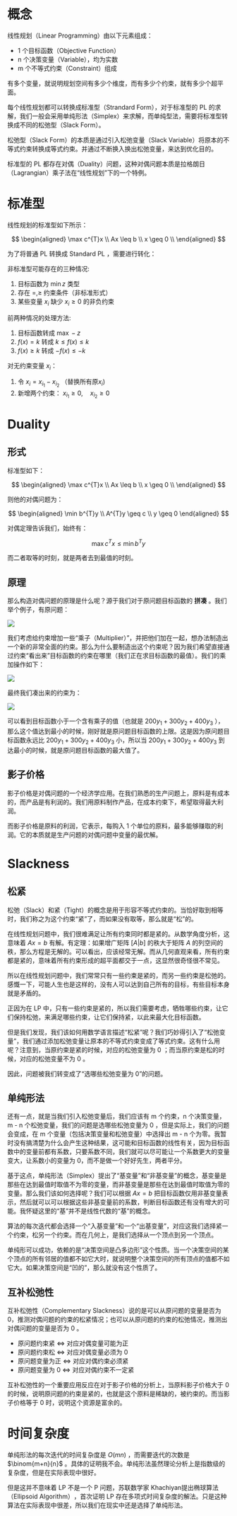 # 概念

线性规划（Linear Programming）由以下元素组成：

- 1 个目标函数（Objective Function）
- n 个决策变量（Variable），均为实数
- m 个不等式约束（Constraint）组成

有多个变量，就说明规划空间有多少个维度，而有多少个约束，就有多少个超平面。

每个线性规划都可以转换成标准型（Strandard Form），对于标准型的 PL 的求解，我们一般会采用单纯形法（Simplex）来求解，而单纯型法，需要将标准型转换成不同的松弛型（Slack Form）。

松弛型（Slack Form）的本质是通过引入松弛变量（Slack Variable）将原本的不等式约束转换成等式约束。并通过不断换入换出松弛变量，来达到优化目的。

标准型的 PL 都存在对偶（Duality）问题，这种对偶问题本质是拉格朗日（Lagrangian）乘子法在“线性规划”下的一个特例。

# 标准型

线性规划的标准型如下所示：

$$
\begin{aligned}
\max c^{T}x \\
Ax \leq b \\
x \geq 0 \\
\end{aligned}
$$

为了将普通 PL 转换成 Standard PL ，需要进行转化：

非标准型可能存在的三种情况:

1.  目标函数为 $\min z$ 类型
2.  存在 $=, \geq$ 约束条件（非标准形式）
3.  某些变量 $x_{i}$ 缺少 $x_{i} \geq 0$ 的非负约束

前两种情况的处理方法:

1.  目标函数转成 $\max -z$
2.  $f(x) = k$ 转成 $k \leq f(x) \leq k$
3.  $f(x) \geq k$ 转成 $-f(x) \leq -k$

对无约束变量 $x_i$：

1.  令 $x_{i} = x_{i_1} - x_{i_2}$ （替换所有原$x_{i}$)
2.  新增两个约束： $x_{i_1} \geq 0, \quad x_{i_2} \geq 0$

# Duality

## 形式

标准型如下：

$$
\begin{aligned}
\max c^{T}x \\
Ax \leq b \\
x \geq 0 \\
\end{aligned}
$$

则他的对偶问题为：

$$
\begin{aligned}
\min b^{T}y \\
A^{T}y \geq c \\
y \geq 0
\end{aligned}
$$

对偶定理告诉我们，始终有：

$$
\max c^{T}x \leq \min b^{T}y
$$

而二者取等的时刻，就是两者去到最值的时刻。

## 原理

那么构造对偶问题的原理是什么呢？源于我们对于原问题目标函数的 **拼凑** 。我们举个例子，有原问题：

![](img/clipboard-20250606T161310.png)

我们考虑给约束增加一些“乘子（Multiplier）”，并把他们加在一起，想办法制造出一个新的非常全面的约束。那么为什么要制造出这个约束呢？因为我们希望直接通过约束“看出来”目标函数的约束在哪里（我们正在求目标函数的最值）。我们的乘加操作如下：

![](img/clipboard-20250606T161852.png)

最终我们凑出来的约束为：

![](img/clipboard-20250606T161933.png)

可以看到目标函数小于一个含有乘子的值（也就是 $200y_{1} + 300y_{2} + 400y_{3}$ ），那么这个值达到最小的时候，刚好就是原问题目标函数的上限。这是因为原问题目标函数永远比 $200y_{1} + 300y_{2} + 400y_{3}$ 小，所以当 $200y_{1} + 300y_{2} + 400y_{3}$ 到达最小的时候，就是原问题目标函数的最大值了。

## 影子价格

影子价格是对偶问题的一个经济学应用。在我们熟悉的生产问题上，原料是有成本的，而产品是有利润的。我们用原料制作产品，在成本约束下，希望取得最大利润。

而影子价格是原料的利润，它表示，每购入 1 个单位的原料，最多能够赚取的利润。它的本质就是生产问题的对偶问题中变量的最优解。

# Slackness

## 松紧

松弛（Slack）和紧（Tight）的概念是用于形容不等式约束的。当恰好取到相等时，我们称之为这个约束“紧”了，而如果没有取等，那么就是“松”的。

在线性规划问题中，我们很难满足让所有约束同时都是紧的。从数学角度分析，这意味着 $Ax = b$ 有解。有定理：如果增广矩阵 $[A|b]$ 的秩大于矩阵 $A$ 的列空间的秩，那么方程是无解的。可以看出，应该经常无解。而从几何直观来看，所有约束都是紧的，意味着所有约束形成的超平面都交于一点，这显然很奇怪很不常见。

所以在线性规划问题中，我们常常只有一些约束是紧的，而另一些约束是松弛的。感慨一下，可能人生也是这样的，没有人可以达到自己所有的目标，有些目标本身就是矛盾的。

正因为在 LP 中，只有一些约束是紧的，所以我们需要考虑，牺牲哪些约束，让它们保持松弛，来满足哪些约束，让它们保持紧，以此来最大化目标函数。

但是我们发现，我们该如何用数学语言描述“松紧”呢？我们巧妙得引入了“松弛变量”，我们通过添加松弛变量让原本的不等式约束变成了等式约束。这有什么用呢？注意到，当原约束是紧的时候，对应的松弛变量为 0 ；而当原约束是松的时候，对应的松弛变量不为 0 。

因此，问题被我们转变成了“选哪些松弛变量为 0”的问题。

## 单纯形法

还有一点，就是当我们引入松弛变量后，我们应该有 m 个约束，n 个决策变量，m - n 个松弛变量，我们的问题是选哪些松弛变量为 0 ，但是实际上，我们的问题会变成，在 m 个变量（包括决策变量和松弛变量）中选择出 m - n 个为零。我暂时没有搞清楚为什么会产生这种结果，这可能和目标函数的线性有关，因为目标函数中的变量前都有系数，只要系数不同，我们就可以尽可能让一个系数更大的变量变大，让系数小的变量为 0，而不是做一个好好先生，两者平分。

基于这点，单纯形法（Simplex）提出了“基变量”和“非基变量”的概念，基变量是那些在达到最值时取值不为零的变量，而非基变量是那些在达到最值时取值为零的变量。那么我们该如何选择呢？我们可以根据 $Ax = b$ 把目标函数仅用非基变量表示，然后就可以可以根据这些非基变量前的系数，判断目标函数还有没有增大的可能。我怀疑这里的“基”并不是线性代数的“基”的概念。

算法的每次迭代都会选择一个“入基变量”和一个“出基变量”，对应这我们选择紧一个约束，松另一个约束。而在几何上，是我们选择从一个顶点到另一个顶点。

单纯形可以成功，依赖的是“决策空间是凸多边形”这个性质。当一个决策空间的某个顶点的所有邻居的值都不如它大时，就说明整个决策空间的所有顶点的值都不如它大。如果决策空间是“凹的”，那么就没有这个性质了。

## 互补松弛性

互补松弛性（Complementary Slackness）说的是可以从原问题的变量是否为 0，推测对偶问题的约束的松紧情况；也可以从原问题的约束的松弛情况，推测出对偶问题的变量是否为 0 。

- ​​原问题约束紧 \<=\> 对应对偶变量可能为正​
- 原问题约束松 \<=\> 对应对偶变量必须为 0​
- 原问题变量为正 \<=\> 对应对偶约束必须紧​
- ​​原问题变量为 0 \<=\> 对应对偶约束不一定紧

互补松弛性的一个重要应用反应在对于影子价格的分析上，当原料影子价格大于 0 的时候，说明原问题的约束是紧的，也就是这个原料是稀缺的，被约束的。而当影子价格等于 0 时，说明这个资源是富余的。

# 时间复杂度

单纯形法的每次迭代的时间复杂度是 $O(mn)$ ，而需要迭代的次数是 $\binom{m+n}{n}$ 。具体的证明我不会。单纯形法虽然理论分析上是指数级的复杂度，但是在实际表现中很好。

但是这并不意味着 LP 不是一个 P 问题，苏联数学家 ​​Khachiyan​​ 提出​​椭球算法（Ellipsoid Algorithm）​​，首次证明 LP 存在​​多项式时间复杂度​​的解法。只是这种算法在实际表现中很差，所以我们在现实中还是选择了单纯形法。
